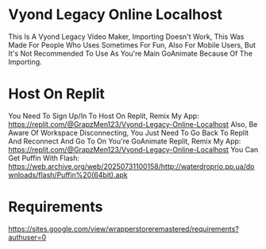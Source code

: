 # Vyond Legacy Online Localhost
This Is A Vyond Legacy Video Maker, Importing Doesn't Work, This Was Made For People Who Uses Sometimes For Fun, Also For Mobile Users, But It's Not Recommended To Use As You're Main GoAnimate Because Of The Importing.
# Host On Replit
You Need To Sign Up/In To Host On Replit, Remix My App: https://replit.com/@GrapzMen123/Vyond-Legacy-Online-Localhost Also, Be Aware Of Workspace Disconnecting, You Just Need To Go Back To Replit And Reconnect And Go To On You're GoAnimate Replit, Remix My App: https://replit.com/@GrapzMen123/Vyond-Legacy-Online-Localhost You Can Get Puffin With Flash: https://web.archive.org/web/20250731100158/http://waterdroprio.pp.ua/downloads/flash/Puffin%20(64bit).apk
# Requirements
https://sites.google.com/view/wrapperstoreremastered/requirements?authuser=0
